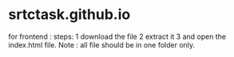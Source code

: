 # srtctask.github.io
for frontend :
steps:
1 download the file 
2 extract it
3 and open the index.html file.
Note : all file should be in one folder only.
